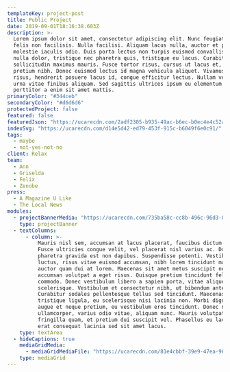 ```yaml
---
templateKey: project-post
title: Public Project
date: 2019-09-01T18:16:38.603Z
description: >-
  Lorem ipsum dolor sit amet, consectetur adipiscing elit. Nunc feugiat vel
  felis non facilisis. Nulla facilisi. Aliquam lacus nulla, auctor et purus eu,
  molestie iaculis odio. Duis porta lectus non turpis euismod convallis. Sed
  nulla dolor, tristique nec pharetra quis, tristique eu lacus. Curabitur
  sollicitudin maximus mauris. Fusce tortor risus, cursus ut lacus et, posuere
  pretium nibh. Donec euismod lectus id magna vehicula aliquet. Vivamus tellus
  risus, hendrerit posuere lacus id, congue efficitur lectus. Nullam venenatis
  urna vitae finibus aliquam. Sed sagittis ultrices ipsum eu elementum. Proin
  porttitor a enim sit amet mattis.
primaryColor: "#344ceb"
secondaryColor: "#d6d6d6"
protectedProject: false
featured: false
featuredJson: "https://ucarecdn.com/2adf2305-b935-49ac-b6ec-b0ec4e4c52a7/"
indexSvg: "https://ucarecdn.com/d14e5d42-ed79-453f-915c-b6049f6e0c91/"
tags:
  - maybe
  - not-yes-not-no
client: Relax
team:
  - Ann
  - Griselda
  - Felix
  - Zenobe
press:
  - A Magazine U Like
  - The Local News
modules:
  - projectBannerMedia: "https://ucarecdn.com/735ba58c-cc8b-496c-96d3-8592a6477c30/"
    type: projectBanner
  - textColumns:
      - column: >-
          Mauris nisl sem, accumsan at lacus placerat, faucibus dictum urna.
          Fusce ultricies congue velit, vel placerat nisl varius ac. Donec
          pharetra gravida est non dapibus. Suspendisse potenti. Vestibulum
          luctus, risus vitae euismod accumsan, nibh lorem tincidunt massa, id
          auctor quam dui at lorem. Maecenas sit amet metus suscipit neque
          accumsan volutpat a eget risus. Quisque pretium tincidunt felis ut
          commodo. Donec vestibulum libero a sapien porta, vitae aliquet nisi
          scelerisque. Vestibulum et consectetur nibh, ut bibendum ante.
          Curabitur sodales pellentesque tellus sed tincidunt. Maecenas commodo
          tristique ligula, eu scelerisque nisi lacinia non. Morbi dignissim
          augue et neque pretium, eu vestibulum eros tincidunt. Donec non orci
          ullamcorper, varius odio vitae, aliquam nunc. Mauris volutpat
          fringilla quam, et pretium dui suscipit vel. Phasellus eu lacus vel
          erat consequat lacinia sed sit amet lacus.
    type: textArea
  - hideCaptions: true
    mediaGridMedia:
      - mediaGridMediaFile: "https://ucarecdn.com/81e4cbbf-39e9-47ea-96e6-a30dce602253/"
    type: mediaGrid
---
```

